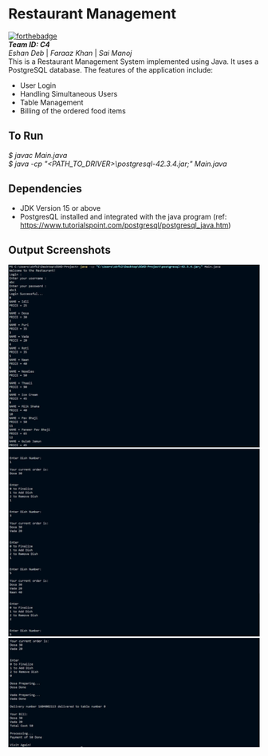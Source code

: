 # Restaurant Management
[![forthebadge](https://forthebadge.com/images/badges/made-with-java.svg)](https://forthebadge.com) \
***Team ID: C4*** \
*Eshan Deb* | *Faraaz Khan* | *Sai Manoj* \
This is a Restaurant Management System implemented using Java. It uses a PostgreSQL database.
The features of the application include:
  * User Login
  * Handling Simultaneous Users
  * Table Management
  * Billing of the ordered food items

## To Run
*$ javac Main.java* \
*$ java -cp "<PATH_TO_DRIVER>\postgresql-42.3.4.jar;" Main.java*

## Dependencies
* JDK Version 15 or above
* PostgresQL installed and integrated with the java program (ref: https://www.tutorialspoint.com/postgresql/postgresql_java.htm)

## Output Screenshots
![***Output Screenshot 1***](ooadss11.jpg)
![***Output Screenshot 2***](ooadss21.jpg)
![***Output Screenshot 2***](ooadss31.jpg)

